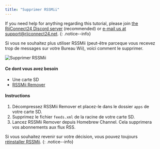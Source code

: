 ```yaml
---
title: "Supprimer RSSMii"
---
```


If you need help for anything regarding this tutorial, please join [the RiiConnect24 Discord server](https://discord.gg/rc24) (recommended) or [e-mail us at support@riiconnect24.net](mailto:support@riiconnect24.net).
{: .notice--info}

Si vous ne souhaitez plus utiliser RSSMii (peut-être parceque vous recevez trop de messages sur votre Bureau Wii), voici comment le supprimer.

![Supprimer RSSMii](/images/rssmii-remove.png)

#### Ce dont vous avez besoin

* Une carte SD
* [RSSMii Remover](https://github.com/RiiConnect24/rssmii/releases)

#### Instructions

1. Décompressez RSSMii Remover et placez-le dans le dossier `apps` de votre carte SD.
2. Supprimez le fichier `feeds.xml` de la racine de votre carte SD.
3. Lancez RSSMii Remover depuis Homebrew Channel. Cela supprimera vos abonnements aux flux RSS.

Si vous souhaitez revenir sur votre décision, vous pouvez toujours [réinstaller RSSMii](rssmii).
{: .notice--info}
